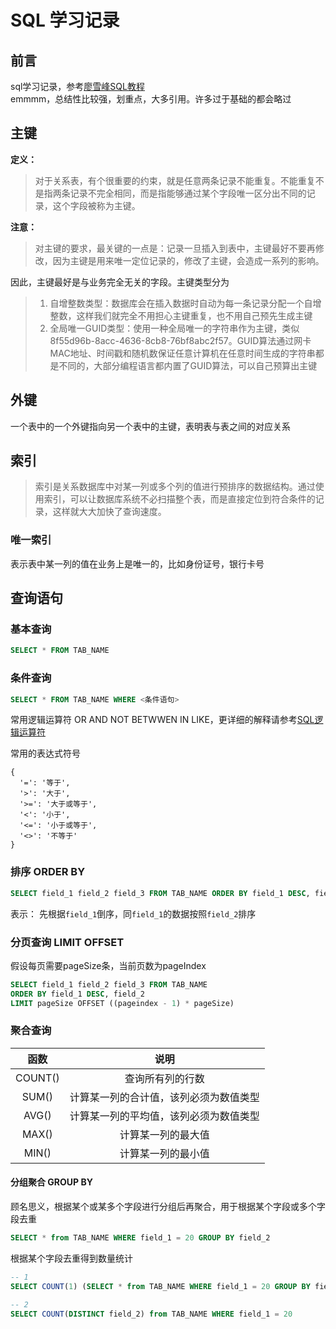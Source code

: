 # SQL 学习记录

## 前言
sql学习记录，参考[廖雪峰SQL教程](https://www.liaoxuefeng.com/wiki/001508284671805d39d23243d884b8b99f440bfae87b0f4000 "SQL教程")<br />
emmmm，总结性比较强，划重点，大多引用。许多过于基础的都会略过

## 主键
**定义：**

> 对于关系表，有个很重要的约束，就是任意两条记录不能重复。不能重复不是指两条记录不完全相同，而是指能够通过某个字段唯一区分出不同的记录，这个字段被称为主键。

**注意：**

> 对主键的要求，最关键的一点是：记录一旦插入到表中，主键最好不要再修改，因为主键是用来唯一定位记录的，修改了主键，会造成一系列的影响。

因此，主键最好是与业务完全无关的字段。主键类型分为

> 1. 自增整数类型：数据库会在插入数据时自动为每一条记录分配一个自增整数，这样我们就完全不用担心主键重复，也不用自己预先生成主键
> 2. 全局唯一GUID类型：使用一种全局唯一的字符串作为主键，类似8f55d96b-8acc-4636-8cb8-76bf8abc2f57。GUID算法通过网卡MAC地址、时间戳和随机数保证任意计算机在任意时间生成的字符串都是不同的，大部分编程语言都内置了GUID算法，可以自己预算出主键

## 外键
一个表中的一个外键指向另一个表中的主键，表明表与表之间的对应关系

## 索引
> 索引是关系数据库中对某一列或多个列的值进行预排序的数据结构。通过使用索引，可以让数据库系统不必扫描整个表，而是直接定位到符合条件的记录，这样就大大加快了查询速度。

### 唯一索引
表示表中某一列的值在业务上是唯一的，比如身份证号，银行卡号

## 查询语句

### 基本查询
``` SQL
SELECT * FROM TAB_NAME
```

### 条件查询
``` SQL
SELECT * FROM TAB_NAME WHERE <条件语句>
```

常用逻辑运算符 OR AND NOT BETWWEN IN LIKE，更详细的解释请参考[SQL逻辑运算符](https://www.yiibai.com/sql/sql-logical-operators.html)

常用的表达式符号
``` JS
{
  '=': '等于', 
  '>': '大于', 
  '>=': '大于或等于', 
  '<': '小于', 
  '<=': '小于或等于', 
  '<>': '不等于'
}
```

### 排序 ORDER BY
``` SQL
SELECT field_1 field_2 field_3 FROM TAB_NAME ORDER BY field_1 DESC, field_2
```
表示： 先根据```field_1```倒序，同```field_1```的数据按照```field_2```排序

### 分页查询 LIMIT OFFSET
假设每页需要pageSize条，当前页数为pageIndex
``` SQL
SELECT field_1 field_2 field_3 FROM TAB_NAME 
ORDER BY field_1 DESC, field_2 
LIMIT pageSize OFFSET ((pageindex - 1) * pageSize)
```


### 聚合查询

函数 | 说明
:-: | :-:
COUNT() | 查询所有列的行数
SUM() | 计算某一列的合计值，该列必须为数值类型
AVG() | 计算某一列的平均值，该列必须为数值类型
MAX() | 计算某一列的最大值
MIN() | 计算某一列的最小值


#### 分组聚合 GROUP BY
顾名思义，根据某个或某多个字段进行分组后再聚合，用于根据某个字段或多个字段去重
```SQL
SELECT * from TAB_NAME WHERE field_1 = 20 GROUP BY field_2
```

根据某个字段去重得到数量统计
```SQL
-- 1
SELECT COUNT(1) (SELECT * from TAB_NAME WHERE field_1 = 20 GROUP BY field_2) a

-- 2
SELECT COUNT(DISTINCT field_2) from TAB_NAME WHERE field_1 = 20
```
